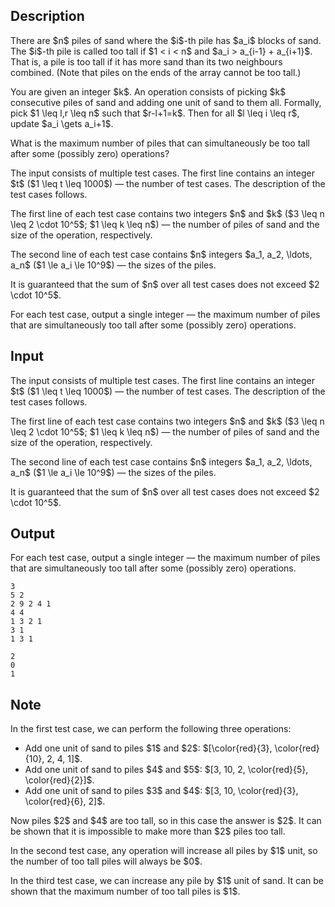 ## Description

<div><p>There are $n$ piles of sand where the $i$-th pile has $a_i$ blocks of sand. The $i$-th pile is called <span class="tex-font-style-it">too tall</span> if $1 &lt; i &lt; n$ and $a_i &gt; a_{i-1} + a_{i+1}$. That is, a pile is too tall if it has more sand than its two neighbours combined. (Note that piles on the ends of the array cannot be too tall.)</p><p>You are given an integer $k$. An operation consists of picking $k$ consecutive piles of sand and adding one unit of sand to them all. Formally, pick $1 \leq l,r \leq n$ such that $r-l+1=k$. Then for all $l \leq i \leq r$, update $a_i \gets a_i+1$.</p><p>What is the <span class="tex-font-style-bf">maximum</span> number of piles that can simultaneously be too tall after some (possibly zero) operations?</p></div><div class="input-specification"><p>The input consists of multiple test cases. The first line contains an integer $t$ ($1 \leq t \leq 1000$)&nbsp;— the number of test cases. The description of the test cases follows.</p><p>The first line of each test case contains two integers $n$ and $k$ ($3 \leq n \leq 2 \cdot 10^5$; $1 \leq k \leq n$)&nbsp;— the number of piles of sand and the size of the operation, respectively.</p><p>The second line of each test case contains $n$ integers $a_1, a_2, \ldots, a_n$ ($1 \le a_i \le 10^9$)&nbsp;— the sizes of the piles.</p><p>It is guaranteed that the sum of $n$ over all test cases does not exceed $2 \cdot 10^5$.</p></div><div class="output-specification"><p>For each test case, output a single integer&nbsp;— the maximum number of piles that are simultaneously too tall after some (possibly zero) operations.</p></div>

## Input

<p>The input consists of multiple test cases. The first line contains an integer $t$ ($1 \leq t \leq 1000$)&nbsp;— the number of test cases. The description of the test cases follows.</p><p>The first line of each test case contains two integers $n$ and $k$ ($3 \leq n \leq 2 \cdot 10^5$; $1 \leq k \leq n$)&nbsp;— the number of piles of sand and the size of the operation, respectively.</p><p>The second line of each test case contains $n$ integers $a_1, a_2, \ldots, a_n$ ($1 \le a_i \le 10^9$)&nbsp;— the sizes of the piles.</p><p>It is guaranteed that the sum of $n$ over all test cases does not exceed $2 \cdot 10^5$.</p>

## Output

<p>For each test case, output a single integer&nbsp;— the maximum number of piles that are simultaneously too tall after some (possibly zero) operations.</p>





```input1|2,3,6,7
3
5 2
2 9 2 4 1
4 4
1 3 2 1
3 1
1 3 1
```




```output1
2
0
1
```



## Note

<p>In the first test case, we can perform the following three operations: </p><ul> <li> Add one unit of sand to piles $1$ and $2$: $[\color{red}{3}, \color{red}{10}, 2, 4, 1]$. </li><li> Add one unit of sand to piles $4$ and $5$: $[3, 10, 2, \color{red}{5}, \color{red}{2}]$. </li><li> Add one unit of sand to piles $3$ and $4$: $[3, 10, \color{red}{3}, \color{red}{6}, 2]$. </li></ul> Now piles $2$ and $4$ are too tall, so in this case the answer is $2$. It can be shown that it is impossible to make more than $2$ piles too tall.<p>In the second test case, any operation will increase all piles by $1$ unit, so the number of too tall piles will always be $0$.</p><p>In the third test case, we can increase any pile by $1$ unit of sand. It can be shown that the maximum number of too tall piles is $1$.</p>
